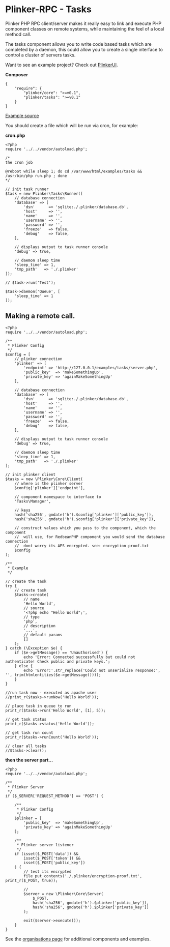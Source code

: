 **Plinker-RPC - Tasks**
=========

Plinker PHP RPC client/server makes it really easy to link and execute PHP component classes on remote systems, while maintaining the feel of a local method call.

The tasks component allows you to write code based tasks which are completed by a daemon, 
this could allow you to create a single interface to control a cluster of servers tasks.

Want to see an example project? Check out [PlinkerUI](https://github.com/lcherone/PlinkerUI).

**Composer**

    {
    	"require": {
    		"plinker/core": ">=v0.1",
    		"plinker/tasks": ">=v0.1"
    	}
    }

[Example source](https://github.com/plinker-rpc/development/tree/master/examples/tasks)

You should create a file which will be run via cron, for example:

**cron.php**

    <?php
    require '../../vendor/autoload.php';
    
    /*
    the cron job
    
    @reboot while sleep 1; do cd /var/www/html/examples/tasks && /usr/bin/php run.php ; done
    */
    
    // init task runner
    $task = new Plinker\Tasks\Runner([
        // database connection
        'database' => [
            'dsn'      => 'sqlite:./.plinker/database.db',
            'host'     => '',
            'name'     => '',
            'username' => '',
            'password' => '',
            'freeze'   => false,
            'debug'    => false,
        ],
             
        // displays output to task runner console
        'debug' => true,
            
        // daemon sleep time
        'sleep_time' => 1,
        'tmp_path'   => './.plinker'
    ]);
    
    // $task->run('Test');
    
    $task->daemon('Queue', [
        'sleep_time' => 1
    ]);



Making a remote call.
--------------------


    <?php
    require '../../vendor/autoload.php';
    
    /**
     * Plinker Config
     */
    $config = [
        // plinker connection
    	'plinker' => [
    		'endpoint' => 'http://127.0.0.1/examples/tasks/server.php',
    		'public_key'  => 'makeSomethingUp',
    		'private_key' => 'againMakeSomethingUp'
    	],
    	
    	// database connection
    	'database' => [
    		'dsn'      => 'sqlite:./.plinker/database.db',
    		'host'     => '',
    		'name'     => '',
    		'username' => '',
    		'password' => '',
    		'freeze'   => false,
    		'debug'    => false,
    	],
    
    	// displays output to task runner console
    	'debug' => true,
    
    	// daemon sleep time
    	'sleep_time' => 1,
    	'tmp_path'   => './.plinker'
    ];
    
    // init plinker client
    $tasks = new \Plinker\Core\Client(
    	// where is the plinker server
    	$config['plinker']['endpoint'],
    
    	// component namespace to interface to
    	'Tasks\Manager',
    
    	// keys
    	hash('sha256', gmdate('h').$config['plinker']['public_key']),
    	hash('sha256', gmdate('h').$config['plinker']['private_key']),
    
    	// construct values which you pass to the component, which the component
    	//  will use, for RedbeanPHP component you would send the database connection
    	//  dont worry its AES encrypted. see: encryption-proof.txt
    	$config
    );
    
    /**
     * Example
     */
    
    // create the task
    try {
    	// create task
    	$tasks->create(
    		// name
    		'Hello World',
    		// source
    		'<?php echo "Hello World";',
    		// type
    		'php',
    		// description
    		'...',
    		// default params
    		[]
    	);
    } catch (\Exception $e) {
    	if ($e->getMessage() == 'Unauthorised') {
    		echo 'Error: Connected successfully but could not authenticate! Check public and private keys.';
    	} else {
    		echo 'Error:'.str_replace('Could not unserialize response:', '', trim(htmlentities($e->getMessage())));
    	}
    }
    
    //run task now - executed as apache user
    //print_r($tasks->runNow('Hello World'));
    
    // place task in queue to run
    print_r($tasks->run('Hello World', [1], 5));
    
    // get task status
    print_r($tasks->status('Hello World'));
    
    // get task run count
    print_r($tasks->runCount('Hello World'));
    
    // clear all tasks
    //$tasks->clear();


**then the server part...**


    <?php
    require '../../vendor/autoload.php';
    
    /**
     * Plinker Server
     */
    if ($_SERVER['REQUEST_METHOD'] == 'POST') {
    
        /**
         * Plinker Config
         */
        $plinker = [
            'public_key'  => 'makeSomethingUp',
            'private_key' => 'againMakeSomethingUp'
        ];
    
        /**
         * Plinker server listener
         */
        if (isset($_POST['data']) &&
            isset($_POST['token']) &&
            isset($_POST['public_key'])
        ) {
            // test its encrypted
            file_put_contents('./.plinker/encryption-proof.txt', print_r($_POST, true));
    
            //
            $server = new \Plinker\Core\Server(
                $_POST,
                hash('sha256', gmdate('h').$plinker['public_key']),
                hash('sha256', gmdate('h').$plinker['private_key'])
            );
    
            exit($server->execute());
        }
    }


See the [organisations page](https://github.com/plinker-rpc) for additional components and examples.